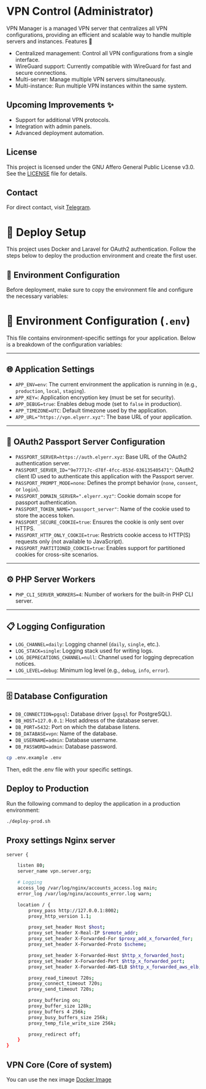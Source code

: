 # VPN Control (Administrator) 
VPN Manager is a managed VPN server that centralizes all VPN configurations, providing an efficient and scalable way to handle multiple servers and instances.
Features 🚀

- Centralized management: Control all VPN configurations from a single interface.
- WireGuard support: Currently compatible with WireGuard for fast and secure connections.
- Multi-server: Manage multiple VPN servers simultaneously.
- Multi-instance: Run multiple VPN instances within the same system.

## Upcoming Improvements ✨

- Support for additional VPN protocols.
- Integration with admin panels.
- Advanced deployment automation.

## License

This project is licensed under the GNU Affero General Public License v3.0. See the [LICENSE](./LICENSE) file for details.


## Contact

For direct contact, visit [Telegram](https://t.me/elyerr).

# 🚀 Deploy Setup

This project uses Docker and Laravel for OAuth2 authentication. Follow the steps below to deploy the production environment and create the first user.

## 🔑 Environment Configuration

Before deployment, make sure to copy the environment file and configure the necessary variables:

# 📄 Environment Configuration (`.env`)

This file contains environment-specific settings for your application. Below is a breakdown of the configuration variables:

---

## 🌐 Application Settings

- `APP_ENV=env`: The current environment the application is running in (e.g., `production`, `local`, `staging`).
- `APP_KEY=`: Application encryption key (must be set for security).
- `APP_DEBUG=true`: Enables debug mode (set to `false` in production).
- `APP_TIMEZONE=UTC`: Default timezone used by the application.
- `APP_URL="https://vpn.elyerr.xyz"`: The base URL of your application.

---

## 🔐 OAuth2 Passport Server Configuration

- `PASSPORT_SERVER=https://auth.elyerr.xyz`: Base URL of the OAuth2 authentication server.
- `PASSPORT_SERVER_ID="9e77717c-d78f-4fcc-853d-036135405471"`: OAuth2 client ID used to authenticate this application with the Passport server.
- `PASSPORT_PROMPT_MODE=none`: Defines the prompt behavior (`none`, `consent`, or `login`).
- `PASSPORT_DOMAIN_SERVER=".elyerr.xyz"`: Cookie domain scope for passport authentication.
- `PASSPORT_TOKEN_NAME="passport_server"`: Name of the cookie used to store the access token.
- `PASSPORT_SECURE_COOKIE=true`: Ensures the cookie is only sent over HTTPS.
- `PASSPORT_HTTP_ONLY_COOKIE=true`: Restricts cookie access to HTTP(S) requests only (not available to JavaScript).
- `PASSPORT_PARTITIONED_COOKIE=true`: Enables support for partitioned cookies for cross-site scenarios.

---

## ⚙️ PHP Server Workers

- `PHP_CLI_SERVER_WORKERS=4`: Number of workers for the built-in PHP CLI server.

---

## 📋 Logging Configuration

- `LOG_CHANNEL=daily`: Logging channel (`daily`, `single`, etc.).
- `LOG_STACK=single`: Logging stack used for writing logs.
- `LOG_DEPRECATIONS_CHANNEL=null`: Channel used for logging deprecation notices.
- `LOG_LEVEL=debug`: Minimum log level (e.g., `debug`, `info`, `error`).

---

## 🗄️ Database Configuration

- `DB_CONNECTION=pgsql`: Database driver (`pgsql` for PostgreSQL).
- `DB_HOST=127.0.0.1`: Host address of the database server.
- `DB_PORT=5432`: Port on which the database listens.
- `DB_DATABASE=vpn`: Name of the database.
- `DB_USERNAME=admin`: Database username.
- `DB_PASSWORD=admin`: Database password.

```bash
cp .env.example .env
```

Then, edit the .env file with your specific settings.

## Deploy to Production

Run the following command to deploy the application in a production environment:

```bash
./deploy-prod.sh
```

## Proxy settings Nginx server

```bash
server {

    listen 80;
    server_name vpn.server.org;

    # Logging
    access_log /var/log/nginx/accounts_access.log main;
    error_log /var/log/nginx/accounts_error.log warn;

    location / {
        proxy_pass http://127.0.0.1:8002;
        proxy_http_version 1.1;

        proxy_set_header Host $host;
        proxy_set_header X-Real-IP $remote_addr;
        proxy_set_header X-Forwarded-For $proxy_add_x_forwarded_for;
        proxy_set_header X-Forwarded-Proto $scheme;

        proxy_set_header X-Forwarded-Host $http_x_forwarded_host;
        proxy_set_header X-Forwarded-Port $http_x_forwarded_port;
        proxy_set_header X-Forwarded-AWS-ELB $http_x_forwarded_aws_elb;

        proxy_read_timeout 720s;
        proxy_connect_timeout 720s;
        proxy_send_timeout 720s;

        proxy_buffering on;
        proxy_buffer_size 128k;
        proxy_buffers 4 256k;
        proxy_busy_buffers_size 256k;
        proxy_temp_file_write_size 256k;

        proxy_redirect off;
    }
}
```

## VPN Core (Core of system)

You can use the nex image [Docker Image](https://hub.docker.com/r/elyerr/vpn-core)


